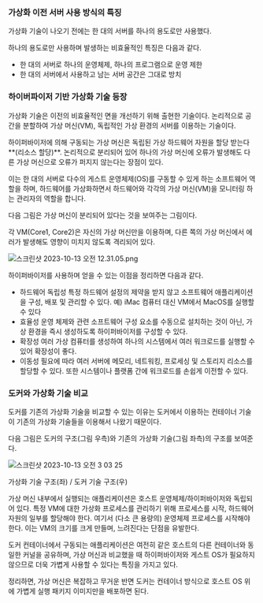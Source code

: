 ### 가상화 이전 서버 사용 방식의 특징

가상화 기술이 나오기 전에는 한 대의 서버를 하나의 용도로만 사용했다.

하나의 용도로만 사용하며 발생하는 비효율적인 특징은 다음과 같다.

- 한 대의 서버로 하나의 운영체제, 하나의 프로그램으로 운영 제한
- 한 대의 서버에서 사용하고 남는 서버 공간은 그대로 방치

### 하이버파이저 기반 가상화 기술 등장

가상화 기술은 이전의 비효율적인 면을 개선하기 위해 출현한 기술이다. 논리적으로 공간을 분할하여 가상 머신(VM), 독립적인 가상 환경의 서버를 이용하는 기술이다.

하이퍼바이저에 의해 구동되는 가상 머신은 독립된 가상 하드웨어 자원을 할당 받는다**(리소스 할당)**. 논리적으로 분리되어 있어 하나의 가상 머신에 오류가 발생해도 다른 가상 머신으로 오류가 퍼지지 않는다는 장점이 있다.

이는 한 대의 서버로 다수의 게스트 운영체제(OS)를 구동할 수 있게 하는 소프트웨어 역할을 하며, 하드웨어를 가상화하면서 하드웨어와 각각의 가상 머신(VM)을 모니터링 하는 관리자의 역할을 합니다.

다음 그림은 가상 머신이 분리되어 있다는 것을 보여주는 그림이다.

각 VM(Core1, Core2)은 자신의 가상 머신만을 이용하며, 다른 쪽의 가상 머신에서 에러가 발생해도 영향이 미치지 않도록 격리되어 있다.

![스크린샷 2023-10-13 오전 12.31.05.png](https://prod-files-secure.s3.us-west-2.amazonaws.com/19eb0d4f-84b4-4388-bad4-2c837bd8f273/27497e8e-c48e-475a-9e06-b24898f8a7b2/%E1%84%89%E1%85%B3%E1%84%8F%E1%85%B3%E1%84%85%E1%85%B5%E1%86%AB%E1%84%89%E1%85%A3%E1%86%BA_2023-10-13_%E1%84%8B%E1%85%A9%E1%84%8C%E1%85%A5%E1%86%AB_12.31.05.png)

하이퍼바이저를 사용하며 얻을 수 있는 이점을 정리하면 다음과 같다.

- 하드웨어 독립성
  특정 하드웨어 설정의 제약을 받지 않고 소프트웨어 애플리케이션을 구성, 배포 및 관리할 수 있다.
  예) iMac 컴퓨터 대신 VM에서 MacOS를 실행할 수 있다
- 효율성
  운영 체제와 관련 소프트웨어 구성 요소를 수동으로 설치하는 것이 아닌, 가상 환경을 즉시 생성하도록 하이퍼바이저를 구성할 수 있다.
- 확장성
  여러 가상 컴퓨터를 생성하여 하나의 시스템에서 여러 워크로드를 실행할 수 있어 확장성이 좋다.
- 이동성
  필요에 따라 여러 서버에 메모리, 네트워킹, 프로세싱 및 스토리지 리소스를 할당할 수 있다. 또한 시스템이나 플랫폼 간에 워크로드를 손쉽게 이전할 수 있다.

### 도커와 가상화 기술 비교

도커를 기존의 가상화 기술을 비교할 수 있는 이유는 도커에서 이용하는 컨테이너 기술이 기존의 가상화 기술들을 이용해서 나왔기 때문이다.

다음 그림은 도커의 구조(그림 우측)와 기존의 가상화 기술(그림 좌측)의 구조를 보여준다.

![스크린샷 2023-10-13 오전 3 03 25](https://github.com/YoungGyo-00/TIL/assets/89639470/f7f20ec0-62fc-4d44-94f7-15616b6af822)

가상화 기술 구조(좌) / 도커 기술 구조(우)

가상 머신 내부에서 실행되는 애플리케이션은 호스트 운영체제/하이퍼바이저와 독립되어 있다. 특정 VM에 대한 가상화 프로세스를 관리하기 위해 프로세스를 시작, 하드웨어 자원의 일부를 할당해야 한다. 여기서 (다소 큰 용량의) 운영체제 프로세스를 시작해야 한다. 이는 VM의 크기를 크게 만들며, 느려진다는 단점을 유발한다.

도커 컨테이너에서 구동되는 애플리케이션은 여전히 같은 호스트의 다른 컨테이너와 동일한 커널을 공유하며, 가상 머신과 비교했을 때 하이퍼바이저와 게스트 OS가 필요하지 않으므로 더욱 가볍게 사용할 수 있다는 특징을 가지고 있다.

정리하면, 가상 머신은 복잡하고 무거운 반면 도커는 컨테이너 방식으로 호스트 OS 위에 가볍게 실행 패키지 이미지만을 배포하면 된다.
